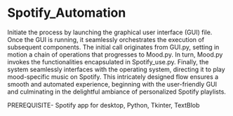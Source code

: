 # Spotify_Automation

Initiate the process by launching the graphical user interface (GUI) file. Once the GUI is running, it seamlessly orchestrates the execution of subsequent components. The initial call originates from GUI.py, setting in motion a chain of operations that progresses to Mood.py. In turn, Mood.py invokes the functionalities encapsulated in Spotify_use.py. Finally, the system seamlessly interfaces with the operating system, directing it to play mood-specific music on Spotify. This intricately designed flow ensures a smooth and automated experience, beginning with the user-friendly GUI and culminating in the delightful ambiance of personalized Spotify playlists.

PREREQUISITE- Spotify app for desktop, Python, Tkinter, TextBlob
